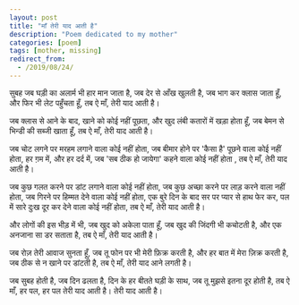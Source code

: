 ```yaml
---
layout: post
title: "माँ तेरी याद आती है"
description: "Poem dedicated to my mother"
categories: [poem]
tags: [mother, missing]
redirect_from:
  - /2019/08/24/
---
```


सुबह जब घड़ी का अलार्म भी हार मान जाता है,
जब देर से आँख खुलती है,
जब भाग कर क्लास जाता हूँ,
और फिर भी लेट पहुँचता हूँ,
तब ऐ माँ, तेरी याद आती है।

जब क्लास से आने के बाद,
खाने को कोई नहीं पूछता,
और खुद लंबी कतारों में खड़ा होता हूँ,
जब बेमन से भिन्डी की सब्जी खाता हूँ,
तब ऐ माँ, तेरी याद आती है।

जब चोट लगने पर मरहम लगाने वाला कोई नहीं होता,
जब बीमार होने पर 'कैसा है' पूछने वाला कोई नहीं होता,
हर ग़म में, और हर दर्द में,
जब 'सब ठीक हो जायेगा' कहने वाला कोई नहीं होता ,
तब ऐ माँ, तेरी याद आती है।

जब कुछ गलत करने पर डांट लगाने वाला कोई नहीं होता,
जब कुछ अच्छा करने पर लाड़ करने वाला नहीं होता,
जब गिरने पर हिम्मत देने वाला कोई नहीं होता,
एक बुरे दिन के बाद सर पर प्यार से हाथ फेर कर,
पल में सारे दुःख दूर कर देने वाला कोई नहीं होता, 
तब ऐ माँ, तेरी याद आती है।

और लोगों की इस भीड़ में भी,
जब खुद को अकेला पाता हूँ,
जब खुद की जिंदगी भी कचोटती है,
और एक अनजाना सा डर सताता है,
तब ऐ माँ, तेरी याद आती है।

जब रोज़ तेरी आवाज सुनता हूँ,
जब तू फोन पर भी मेरी फ़िक्र करती है,
और हर बात में मेरा ज़िक्र करती है,
जब ठीक से न खाने पर डांटती है,
तब ऐ माँ, तेरी याद आने लगती है।

जब सुबह होती है,
जब दिन ढलता है,
दिन के हर बीतते घड़ी के साथ,
जब तू मुझसे इतना दूर होती है,
तब ऐ माँ, हर पल,
हर पल तेरी याद आती है।
तेरी याद आती है।
